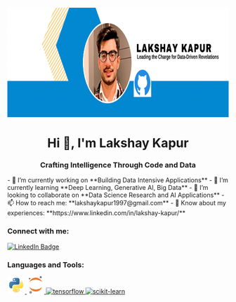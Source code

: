 <p align="center">
  <img src="https://raw.githubusercontent.com/LakshayKap/LakshayKap/main/assets/github_banner.png" alt="Lakshay's MasterHead" style="width: 728px; height: 250px;">
</p>
<h1 align="center">Hi 👋, I'm Lakshay Kapur</h1>
<h3 align="center">Crafting Intelligence Through Code and Data</h3>
- 🔭 I’m currently working on **Building Data Intensive Applications**  
- 🌱 I’m currently learning **Deep Learning, Generative AI, Big Data**  
- 👯 I’m looking to collaborate on **Data Science Research and AI Applications**  
- 📫 How to reach me: **lakshaykapur1997@gmail.com**  
- 📄 Know about my experiences: **https://www.linkedin.com/in/lakshay-kapur/**
<h3 align="left">Connect with me:</h3>
<div id="badges">
  <a href="https://www.linkedin.com/in/lakshay-kapur/">
    <img src="https://img.shields.io/badge/LinkedIn-blue?style=for-the-badge&logo=linkedin&logoColor=white" alt="LinkedIn Badge"/>
  </a>
</div>
<h3 align="left">Languages and Tools:</h3>
<p align="left">
  <a href="https://www.python.org/" target="_blank">
    <img src="https://raw.githubusercontent.com/devicons/devicon/master/icons/python/python-original.svg" alt="python" width="40" height="40"/>
  </a>
  <a href="https://jupyter.org/" target="_blank">
    <img src="https://raw.githubusercontent.com/devicons/devicon/master/icons/jupyter/jupyter-original.svg" alt="jupyter" width="40" height="40"/>
  </a>
  <a href="https://www.tensorflow.org/" target="_blank">
    <img src="https://www.vectorlogo.zone/logos/tensorflow/tensorflow-icon.svg" alt="tensorflow" width="40" height="40"/>
  </a>
  <a href="https://scikit-learn.org/" target="_blank">
    <img src="https://upload.wikimedia.org/wikipedia/commons/0/05/Scikit_learn_logo_small.svg" alt="scikit-learn" width="40" height="40"/>
  </a>
</p>
<!---
LakshayKap/LakshayKap is a ✨ special ✨ repository because its `README.md` (this file) appears on your GitHub profile.
You can click the Preview link to take a look at your changes.
--->
